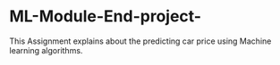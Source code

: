 # ML-Module-End-project-
This  Assignment explains about the predicting car price using Machine learning algorithms.
